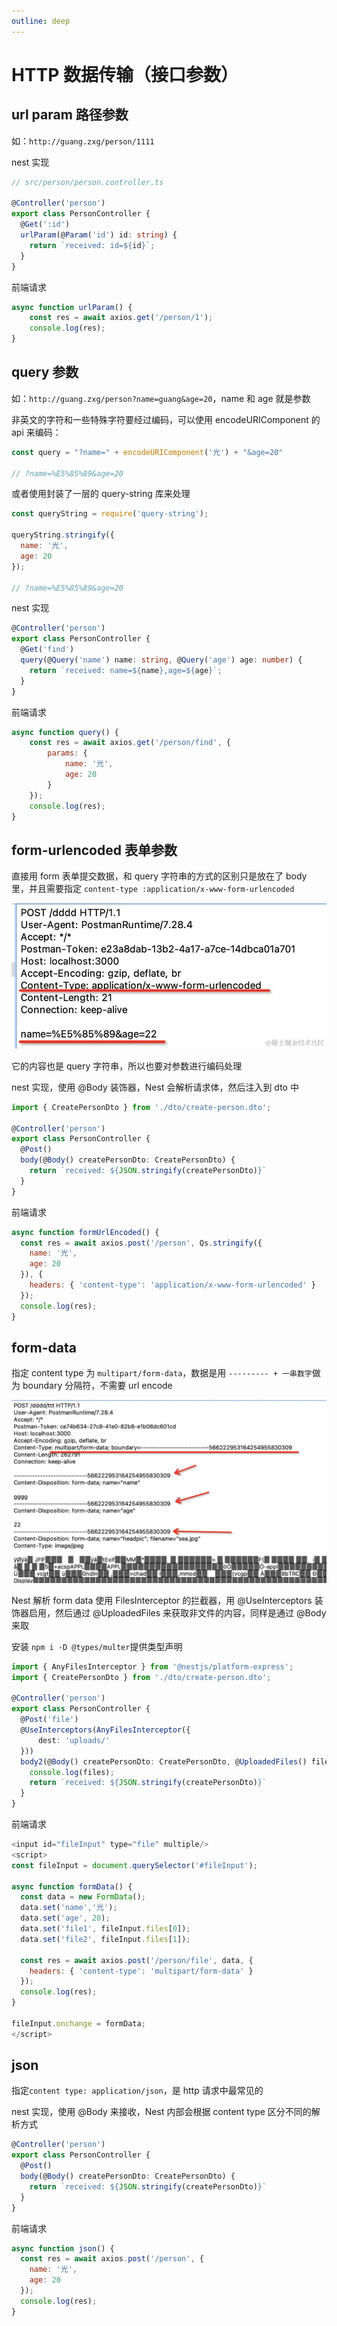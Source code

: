 ```yaml
---
outline: deep
---
```


# HTTP 数据传输（接口参数）




## url param 路径参数

如：`http://guang.zxg/person/1111`

nest 实现

```typescript
// src/person/person.controller.ts

@Controller('person')
export class PersonController {
  @Get(':id')
  urlParam(@Param('id') id: string) {
    return `received: id=${id}`;
  }
}
```

前端请求

```js
async function urlParam() {
	const res = await axios.get('/person/1');
	console.log(res);            
}
```



## query 参数

如：`http://guang.zxg/person?name=guang&age=20`，name 和 age 就是参数

非英文的字符和一些特殊字符要经过编码，可以使用 encodeURIComponent 的 api 来编码：

```js
const query = "?name=" + encodeURIComponent('光') + "&age=20"

// ?name=%E5%85%89&age=20
```

或者使用封装了一层的 query-string 库来处理

```js
const queryString = require('query-string');

queryString.stringify({
  name: '光',
  age: 20
});

// ?name=%E5%85%89&age=20
```

nest 实现

```typescript
@Controller('person')
export class PersonController {
  @Get('find')
  query(@Query('name') name: string, @Query('age') age: number) {
    return `received: name=${name},age=${age}`;
  }
}
```

前端请求

```js
async function query() {
	const res = await axios.get('/person/find', {
		params: {
			name: '光',
			age: 20
		}
	});
	console.log(res);            
}
```



## form-urlencoded 表单参数

直接用 form 表单提交数据，和 query 字符串的方式的区别只是放在了 body 里，并且需要指定 `content-type :application/x-www-form-urlencoded`

![nest_http_transfer_1](../../images/nest/http_transfer_1.webp)

它的内容也是 query 字符串，所以也要对参数进行编码处理

nest 实现，使用 @Body 装饰器，Nest 会解析请求体，然后注入到 dto 中

```typescript
import { CreatePersonDto } from './dto/create-person.dto';

@Controller('person')
export class PersonController {
  @Post()
  body(@Body() createPersonDto: CreatePersonDto) {
    return `received: ${JSON.stringify(createPersonDto)}`
  }
}
```

前端请求

```js
async function formUrlEncoded() {
  const res = await axios.post('/person', Qs.stringify({
    name: '光',
    age: 20
  }), {
    headers: { 'content-type': 'application/x-www-form-urlencoded' }
  });
  console.log(res);
}
```



## form-data

指定 content type 为 `multipart/form-data`，数据是用 `--------- + 一串数字`做为 boundary 分隔符，不需要 url encode

![nest_http_transfer_2](../../images/nest/http_transfer_2.webp)

Nest 解析 form data 使用 FilesInterceptor 的拦截器，用 @UseInterceptors 装饰器启用，然后通过 @UploadedFiles 来获取非文件的内容，同样是通过 @Body 来取

安装 `npm i -D @types/multer`提供类型声明

```typescript
import { AnyFilesInterceptor } from '@nestjs/platform-express';
import { CreatePersonDto } from './dto/create-person.dto';

@Controller('person')
export class PersonController {
  @Post('file')
  @UseInterceptors(AnyFilesInterceptor({
      dest: 'uploads/'
  }))
  body2(@Body() createPersonDto: CreatePersonDto, @UploadedFiles() files: Array<Express.Multer.File>) {
    console.log(files);
    return `received: ${JSON.stringify(createPersonDto)}`
  }
}
```

前端请求

```js
<input id="fileInput" type="file" multiple/>
<script>
const fileInput = document.querySelector('#fileInput');

async function formData() {
  const data = new FormData();
  data.set('name','光');
  data.set('age', 20);
  data.set('file1', fileInput.files[0]);
  data.set('file2', fileInput.files[1]);

  const res = await axios.post('/person/file', data, {
    headers: { 'content-type': 'multipart/form-data' }
  });
  console.log(res);
}

fileInput.onchange = formData;
</script>
```



## json

指定`content type: application/json`，是 http 请求中最常见的

nest 实现，使用 @Body 来接收，Nest 内部会根据 content type 区分不同的解析方式

```typescript
@Controller('person')
export class PersonController {
  @Post()
  body(@Body() createPersonDto: CreatePersonDto) {
    return `received: ${JSON.stringify(createPersonDto)}`
  }
}
```

前端请求

```js
async function json() {
  const res = await axios.post('/person', {
    name: '光',
    age: 20
  });
  console.log(res);
}
```

